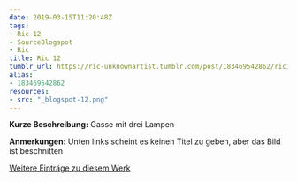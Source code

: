 ```yaml
---
date: 2019-03-15T11:20:48Z
tags:
- Ric 12
- SourceBlogspot
- Ric
title: Ric 12
tumblr_url: https://ric-unknownartist.tumblr.com/post/183469542862/ric12
alias:
- 183469542862
resources:
- src: "_blogspot-12.png"
---
```


**Kurze Beschreibung:** Gasse mit drei Lampen

**Anmerkungen:** Unten links scheint es keinen Titel zu geben, aber das Bild ist beschnitten

[Weitere Einträge zu diesem Werk](/tags/Ric-12)

